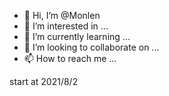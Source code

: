- 👋 Hi, I’m @Monlen
- 👀 I’m interested in ...
- 🌱 I’m currently learning ...
- 💞️ I’m looking to collaborate on ...
- 📫 How to reach me ...

<!---
Monlen/Monlen is a ✨ special ✨ repository because its `README.md` (this file) appears on your GitHub profile.
You can click the Preview link to take a look at your changes.
--->
start at 2021/8/2 
